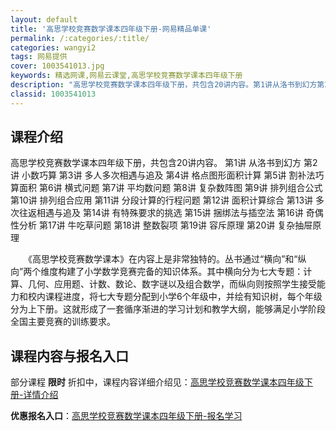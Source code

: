 ```yaml
---
layout: default
title: '高思学校竞赛数学课本四年级下册-网易精品单课'
permalink: /:categories/:title/
categories: wangyi2
tags: 网易提供
cover: 1003541013.jpg
keywords: 精选网课,网易云课堂,高思学校竞赛数学课本四年级下册
description: "高思学校竞赛数学课本四年级下册，共包含20讲内容。第1讲从洛书到幻方第2讲小数巧算第3讲多人多次相遇与追及第4讲格点图形面积计算第5讲割补法巧算面积第6讲横式问题第7讲平均数问题第8讲复杂数"
classid: 1003541013
---
```


## 课程介绍

高思学校竞赛数学课本四年级下册，共包含20讲内容。
第1讲 从洛书到幻方
第2讲 小数巧算
第3讲 多人多次相遇与追及
第4讲 格点图形面积计算
第5讲 割补法巧算面积
第6讲 横式问题
第7讲 平均数问题
第8讲 复杂数阵图
第9讲 排列组合公式
第10讲 排列组合应用
第11讲 分段计算的行程问题
第12讲 面积计算综合
第13讲 多次往返相遇与追及
第14讲 有特殊要求的挑选
第15讲 捆绑法与插空法
第16讲 奇偶性分析
第17讲 牛吃草问题
第18讲 整数裂项
第19讲 容斥原理
第20讲 复杂抽屉原理

　　《高思学校竞赛数学课本》在内容上是非常独特的。丛书通过“横向”和“纵向”两个维度构建了小学数学竞赛完备的知识体系。其中横向分为七大专题：计算、几何、应用题、计数、数论、数字谜以及组合数学，而纵向则按照学生接受能力和校内课程进度，将七大专题分配到小学6个年级中，并绘有知识树，每个年级分为上下册。这就形成了一套循序渐进的学习计划和教学大纲，能够满足小学阶段全国主要竞赛的训练要求。

## 课程内容与报名入口

部分课程 **限时** 折扣中，课程内容详细介绍见：[高思学校竞赛数学课本四年级下册-详情介绍](https://study.163.com/course/introduction/1003541013.htm?share=1&shareId=1025206652&utm_campaign=share&utm_medium=iphoneShare&utm_source=&utm_u=1025206652)

**优惠报名入口**：[高思学校竞赛数学课本四年级下册-报名学习](https://study.163.com/course/introduction/1003541013.htm?share=1&shareId=1025206652&utm_campaign=share&utm_medium=iphoneShare&utm_source=&utm_u=1025206652)

